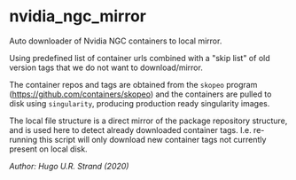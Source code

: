 # nvidia_ngc_mirror

Auto downloader of Nvidia NGC containers to local mirror.

Using predefined list of container urls combined with a "skip list" of old version tags 
that we do not want to download/mirror.

The container repos and tags are obtained from the `skopeo` program (https://github.com/containers/skopeo)
and the containers are pulled to disk using `singularity`, producing production ready singularity images.

The local file structure is a direct mirror of the package repository structure, and is used here
to detect already downloaded container tags. I.e. re-running this script will only download new
container tags not currently present on local disk.

*Author: Hugo U.R. Strand (2020)*
